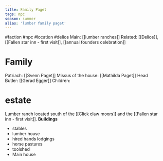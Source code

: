 ```yaml
---
title: Family Paget
tags: npc
season: summer
alias: 'lumber family paget'
---
```

#faction #npc #location #delios 
Main: [[lumber ranches]]
Related: [[Delios]], [[Fallen star inn - first visit]], [[annual founders celebration]]

# Family
Patriach: [[Svenn Paget]]
Missus of the house: [[Mathilda Paget]]
Head Butler: [[Gerad Egger]]
Children:

# estate
Lumber ranch located south of the [[Click claw moors]] and the [[Fallen star inn - first visit]].
**Buildings**
- stables
- lumber house
- hired hands lodgings
- horse pastures
- toolshed
- Main house

# 
